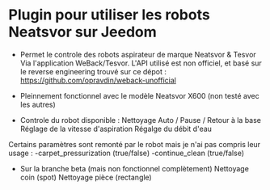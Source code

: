 # Plugin pour utiliser les robots Neatsvor sur Jeedom

* Permet le controle des robots aspirateur de marque Neatsvor & Tesvor
Via l'application WeBack/Tesvor. 
L'API utilisé est non officiel, et basé sur le reverse engineering trouvé sur ce dépot : https://github.com/opravdin/weback-unofficial

* Pleinnement fonctionnel avec le modèle Neatsvor X600 
(non testé avec les autres)

* Controle du robot disponible :
Nettoyage Auto / Pause / Retour à la base
Réglage de la vitesse d'aspiration 
Régalge du débit d'eau

Certains paramètres sont remonté par le robot mais je n'ai pas compris leur usage :
-carpet_pressurization (true/false)
-continue_clean (true/false)

* Sur la branche beta (mais non fonctionnel complètement)
Nettoyage coin (spot)
Nettoyage pièce (rectangle)

